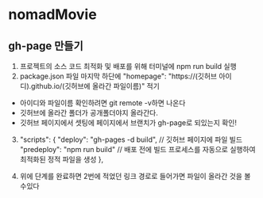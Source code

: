 # nomadMovie

## gh-page 만들기

1. 프로젝트의 소스 코드 최적화 및 배포를 위해 터미널에 npm run build 실행
2. package.json 파일 마지막 하단에 "homepage": "https://(깃허브 아이디).github.io/(깃허브에 올라간 파일이름)" 적기

- 아이디와 파일이름 확인하려면 git remote -v하면 나온다
- 깃허브에 올라간 폴더가 공개폴더야지 올라간다.
- 깃허브 페이지에서 셋팅에 페이지에서 브랜치가 gh-page로 되있는지 확인!

3.  "scripts": {
    "deploy": "gh-pages -d build", // 깃허브 페이지에 파일 빌드
    "predeploy": "npm run build" // 배포 전에 빌드 프로세스를 자동으로 실행하여 최적화된 정적 파일을 생성
    },

4.  위에 단계를 완료하면 2번에 적었던 링크 경로로 들어가면 파일이 올라간 것을 볼 수있다

